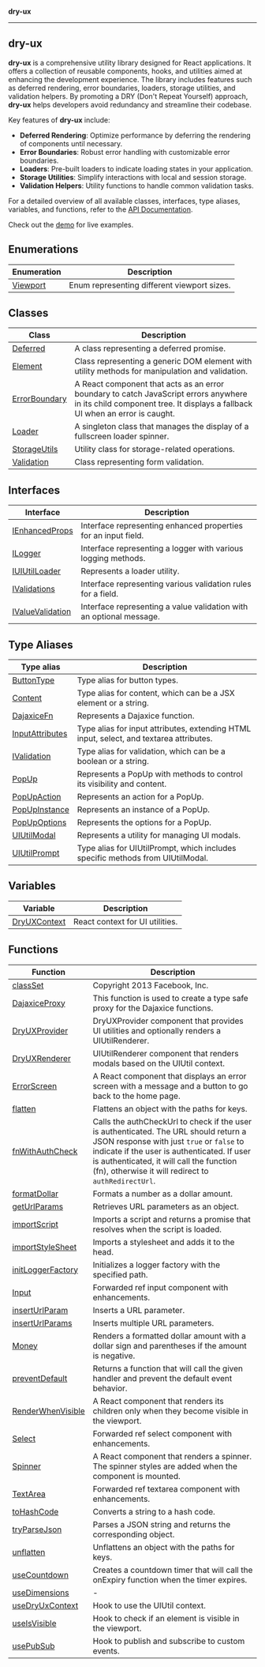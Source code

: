 **dry-ux**

***

## dry-ux

[//]: # ([![Build Test App]&#40;https://github.com/navedr/dry-ux/actions/workflows/test.webpack.yml/badge.svg&#41;]&#40;https://github.com/navedr/dry-ux/actions/workflows/test.webpack.yml&#41;)

**dry-ux** is a comprehensive utility library designed for React applications. It offers a collection of reusable components, hooks, and utilities aimed at enhancing the development experience. The library includes features such as deferred rendering, error boundaries, loaders, storage utilities, and validation helpers. By promoting a DRY (Don't Repeat Yourself) approach, **dry-ux** helps developers avoid redundancy and streamline their codebase.

Key features of **dry-ux** include:
- **Deferred Rendering**: Optimize performance by deferring the rendering of components until necessary.
- **Error Boundaries**: Robust error handling with customizable error boundaries.
- **Loaders**: Pre-built loaders to indicate loading states in your application.
- **Storage Utilities**: Simplify interactions with local and session storage.
- **Validation Helpers**: Utility functions to handle common validation tasks.

For a detailed overview of all available classes, interfaces, type aliases, variables, and functions, refer to the [API Documentation](https://navedr.github.io/dry-ux/).

Check out the [demo](https://navedr.github.io/dry-ux/demo) for live examples.

## Enumerations

| Enumeration | Description |
| ------ | ------ |
| [Viewport](enumerations/Viewport.md) | Enum representing different viewport sizes. |

## Classes

| Class | Description |
| ------ | ------ |
| [Deferred](classes/Deferred.md) | A class representing a deferred promise. |
| [Element](classes/Element.md) | Class representing a generic DOM element with utility methods for manipulation and validation. |
| [ErrorBoundary](classes/ErrorBoundary.md) | A React component that acts as an error boundary to catch JavaScript errors anywhere in its child component tree. It displays a fallback UI when an error is caught. |
| [Loader](classes/Loader.md) | A singleton class that manages the display of a fullscreen loader spinner. |
| [StorageUtils](classes/StorageUtils.md) | Utility class for storage-related operations. |
| [Validation](classes/Validation.md) | Class representing form validation. |

## Interfaces

| Interface | Description |
| ------ | ------ |
| [IEnhancedProps](interfaces/IEnhancedProps.md) | Interface representing enhanced properties for an input field. |
| [ILogger](interfaces/ILogger.md) | Interface representing a logger with various logging methods. |
| [IUIUtilLoader](interfaces/IUIUtilLoader.md) | Represents a loader utility. |
| [IValidations](interfaces/IValidations.md) | Interface representing various validation rules for a field. |
| [IValueValidation](interfaces/IValueValidation.md) | Interface representing a value validation with an optional message. |

## Type Aliases

| Type alias | Description |
| ------ | ------ |
| [ButtonType](type-aliases/ButtonType.md) | Type alias for button types. |
| [Content](type-aliases/Content.md) | Type alias for content, which can be a JSX element or a string. |
| [DajaxiceFn](type-aliases/DajaxiceFn.md) | Represents a Dajaxice function. |
| [InputAttributes](type-aliases/InputAttributes.md) | Type alias for input attributes, extending HTML input, select, and textarea attributes. |
| [IValidation](type-aliases/IValidation.md) | Type alias for validation, which can be a boolean or a string. |
| [PopUp](type-aliases/PopUp.md) | Represents a PopUp with methods to control its visibility and content. |
| [PopUpAction](type-aliases/PopUpAction.md) | Represents an action for a PopUp. |
| [PopUpInstance](type-aliases/PopUpInstance.md) | Represents an instance of a PopUp. |
| [PopUpOptions](type-aliases/PopUpOptions.md) | Represents the options for a PopUp. |
| [UIUtilModal](type-aliases/UIUtilModal.md) | Represents a utility for managing UI modals. |
| [UIUtilPrompt](type-aliases/UIUtilPrompt.md) | Type alias for UIUtilPrompt, which includes specific methods from UIUtilModal. |

## Variables

| Variable | Description |
| ------ | ------ |
| [DryUXContext](variables/DryUXContext.md) | React context for UI utilities. |

## Functions

| Function | Description |
| ------ | ------ |
| [classSet](functions/classSet.md) | Copyright 2013 Facebook, Inc. |
| [DajaxiceProxy](functions/DajaxiceProxy.md) | This function is used to create a type safe proxy for the Dajaxice functions. |
| [DryUXProvider](functions/DryUXProvider.md) | DryUXProvider component that provides UI utilities and optionally renders a UIUtilRenderer. |
| [DryUXRenderer](functions/DryUXRenderer.md) | UIUtilRenderer component that renders modals based on the UIUtil context. |
| [ErrorScreen](functions/ErrorScreen.md) | A React component that displays an error screen with a message and a button to go back to the home page. |
| [flatten](functions/flatten.md) | Flattens an object with the paths for keys. |
| [fnWithAuthCheck](functions/fnWithAuthCheck.md) | Calls the authCheckUrl to check if the user is authenticated. The URL should return a JSON response with just `true` or `false` to indicate if the user is authenticated. If user is authenticated, it will call the function (fn), otherwise it will redirect to `authRedirectUrl`. |
| [formatDollar](functions/formatDollar.md) | Formats a number as a dollar amount. |
| [getUrlParams](functions/getUrlParams.md) | Retrieves URL parameters as an object. |
| [importScript](functions/importScript.md) | Imports a script and returns a promise that resolves when the script is loaded. |
| [importStyleSheet](functions/importStyleSheet.md) | Imports a stylesheet and adds it to the head. |
| [initLoggerFactory](functions/initLoggerFactory.md) | Initializes a logger factory with the specified path. |
| [Input](functions/Input.md) | Forwarded ref input component with enhancements. |
| [insertUrlParam](functions/insertUrlParam.md) | Inserts a URL parameter. |
| [insertUrlParams](functions/insertUrlParams.md) | Inserts multiple URL parameters. |
| [Money](functions/Money.md) | Renders a formatted dollar amount with a dollar sign and parentheses if the amount is negative. |
| [preventDefault](functions/preventDefault.md) | Returns a function that will call the given handler and prevent the default event behavior. |
| [RenderWhenVisible](functions/RenderWhenVisible.md) | A React component that renders its children only when they become visible in the viewport. |
| [Select](functions/Select.md) | Forwarded ref select component with enhancements. |
| [Spinner](functions/Spinner.md) | A React component that renders a spinner. The spinner styles are added when the component is mounted. |
| [TextArea](functions/TextArea.md) | Forwarded ref textarea component with enhancements. |
| [toHashCode](functions/toHashCode.md) | Converts a string to a hash code. |
| [tryParseJson](functions/tryParseJson.md) | Parses a JSON string and returns the corresponding object. |
| [unflatten](functions/unflatten.md) | Unflattens an object with the paths for keys. |
| [useCountdown](functions/useCountdown.md) | Creates a countdown timer that will call the onExpiry function when the timer expires. |
| [useDimensions](functions/useDimensions.md) | - |
| [useDryUxContext](functions/useDryUxContext.md) | Hook to use the UIUtil context. |
| [useIsVisible](functions/useIsVisible.md) | Hook to check if an element is visible in the viewport. |
| [usePubSub](functions/usePubSub.md) | Hook to publish and subscribe to custom events. |
